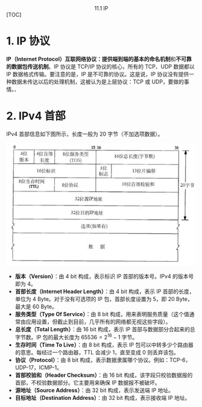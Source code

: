 <center>11.1 IP</center>
[TOC]

# 1. IP 协议

**IP（Internet Protocol）**互联网络协议：提供端到端的**基本的命名机制**和**不可靠的数据包传送机制**。IP 协议是 TCP/IP 协议的核心，所有的 TCP、UDP 数据都以 IP 数据格式传输。要注意的是，IP 是不可靠的协议。这是说，IP 协议没有提供一种数据未传达以后的处理机制，这被认为是上层协议：TCP 或 UDP，要做的事情。、

# 2. IPv4 首部

IPv4 首部信息如下图所示，长度一般为 20 字节（不加选项数据）。

![](images/11-1-1.png)

- **版本（Version）**：由 4 bit 构成，表示标识 IP 首部的版本号。IPv4 的版本号即为 4。
- **首部长度（Internet Header Length）**：由 4 bit 构成，表示 IP 首部的长度，单位为 4 Byte。对于没有可选项的 IP 包，首部长度设置为 5，即 20 Byte，最大是 60 Byte。
- **服务类型（Type Of Service）**：由 8 bit 构成，用来表明服务质量（这个值通常由应用设置，但截止到目前，几乎所有的网络都无视这些字段）。
- **总长度（Total Length）**：由 16 bit 构成，表示 IP 首部与数据部分合起来的总字节数。IP 包的最大长度为 $65536=2^{16}-1$ 字节。
- **生存时间（Time To Live）**：由 8 bit 构成，表示 IP 包可以中转多少个路由器的意思。每经过一个路由器，TTL 会减少 1，直至变成 0 则丢弃该包。
- **协议（Protocol）**：由 8 bit 构成，表示数据隶属哪个协议。例如：TCP-6，UDP-17，ICMP-1。
- **首部校验和（Header Checksum）**：由 16 bit 构成，该字段只校验数据报的首部，不校验数据部分。它主要用来确保 IP 数据报不被破坏。
- **源地址（Source Address）**：由 32 bit 构成，表示发送端 IP 地址。
- **目标地址（Destination Address）**：由 32 bit 构成，表示接收端 IP 地址。
